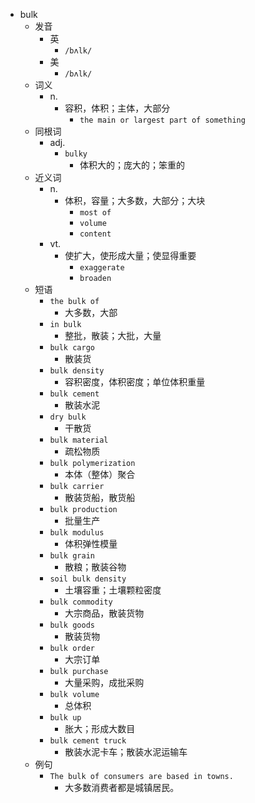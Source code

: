 - bulk
  - 发音
    - 英
      - `/bʌlk/`
    - 美
      - `/bʌlk/`
  - 词义
    - n.
      - 容积，体积；主体，大部分
        - `the main or largest part of something`
  - 同根词
    - adj.
      - `bulky`
        - 体积大的；庞大的；笨重的
  - 近义词
    - n.
      - 体积，容量；大多数，大部分；大块
        - `most of`
        - `volume`
        - `content`
    - vt.
      - 使扩大，使形成大量；使显得重要
        - `exaggerate`
        - `broaden`
  - 短语
    - `the bulk of`
      - 大多数，大部 
    - `in bulk`
      - 整批，散装；大批，大量 
    - `bulk cargo`
      - 散装货 
    - `bulk density`
      - 容积密度，体积密度；单位体积重量 
    - `bulk cement`
      - 散装水泥 
    - `dry bulk`
      - 干散货 
    - `bulk material`
      - 疏松物质 
    - `bulk polymerization`
      - 本体（整体）聚合 
    - `bulk carrier`
      - 散装货船，散货船 
    - `bulk production`
      - 批量生产 
    - `bulk modulus`
      - 体积弹性模量 
    - `bulk grain`
      - 散粮；散装谷物 
    - `soil bulk density`
      - 土壤容重；土壤颗粒密度 
    - `bulk commodity`
      - 大宗商品，散装货物 
    - `bulk goods`
      - 散装货物 
    - `bulk order`
      - 大宗订单 
    - `bulk purchase`
      - 大量采购，成批采购 
    - `bulk volume`
      - 总体积 
    - `bulk up`
      - 胀大；形成大数目 
    - `bulk cement truck`
      - 散装水泥卡车；散装水泥运输车 
  - 例句
    - `The bulk of consumers are based in towns.`
      - 大多数消费者都是城镇居民。

